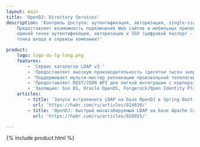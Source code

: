 ```yaml
---
layout: main
title: 'OpenDJ: Directory Services'
description: 'Контроль доступа: аутентификация, авторизация, single-sign-on, федерация.
    Предоставляет возможность подключения Web сайтов и мобильных приложений к
    единой точке аутентификации, авторизации и SSO (цифровой паспорт - единая
    точка входа в сервисы компании)'

product:
    logo: logo-ds-lg-long.png
    features:
        - 'Сервис каталогов LDAP v3.'
        - 'Предоставляет высокую производительность (десятки тысяч запросов в секунду), доступность и масштабируемость для безопасного хранения цифровых учетных данных, организационно штатной структуры организаций и данных приложений.'
        - 'Поддерживает мульти-мастер репликацию произвольной топологии.'
        - 'Предоставляет REST/JSON API для легкой интеграции с корпоративными системами, мобильными приложениями и системами аудио и видеоконференцсвязи.'
        - 'Эволюция: Sun DS, Oracle OpenDS, Forgerock/Open Identity Platform OpenDJ'
    articles:
        - title: 'Запуск встроенного LDAP на базе OpenDJ в Spring Boot приложении'
          url: 'https://habr.com/ru/articles/824630/'
        - title: 'OpenDJ: быстрый масштабируемый LDAP на базе Apache Cassandra'
          url: 'https://habr.com/ru/articles/820925/'

---
```

{% include product.html %}